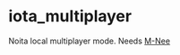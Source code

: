 # iota_multiplayer
 Noita local multiplayer mode. Needs [M-Nee](https://github.com/re-coilless/mnee)
